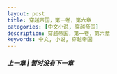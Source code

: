 ```yaml
---
layout: post
title: 穿越帝国，第一卷，第六章
categories: [中文小说, 穿越帝国]
description: 穿越帝国，第一卷，第六章
keywords: 中文, 小说, 穿越帝国
---
```


##### [上一章](/../../2020/03/07/TimeTravellerEmpire-1-5/) | 暂时没有下一章